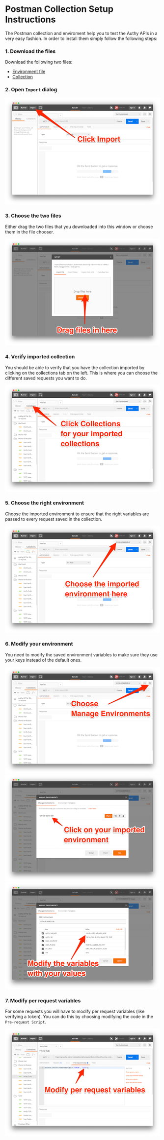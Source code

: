 # Postman Collection Setup Instructions

The Postman collection and enviroment help you to test the Authy APIs in a very easy fashion. In order to install them simply follow the following steps:

### 1. Download the files

Download the following two files:
- [Environment file](GITHUB%2520DEMO%2520ENV.postman_environment.json)
- [Collection](Authy%2520API%2520for%2520Github.postman_collection.json)

### 2. Open `Import` dialog

![Click the Import dialog](images/0-open-import.png)

### 3. Choose the two files

Either drag the two files that you downloaded into this window or choose them in the file chooser.

![Drag files into import window](images/1-choose-files.png)

### 4. Verify imported collection

You should be able to verify that you have the collection imported by clicking on the collections tab on the left. This is where you can choose the different saved requests you want to do.

![Click on the Collections tab](images/2-find-collections.png)

### 5. Choose the right environment

Choose the imported environment to ensure that the right variables are passed to every request saved in the collection.

![Choose imported environment](images/3-choose-environment.png)

### 6. Modify your environment

You need to modify the saved environment variables to make sure they use your keys instead of the default ones.

![Open Manage Environments](images/4-open-manage-env.png)
![Choose your Environment](images/5-open-environment.png)
![Modify environment](images/6-modify-env.png)

### 7. Modify per request variables

For some requests you will have to modify per request variables (like verifying a token). You can do this by choosing modifying the code in the `Pre-request Script`.

![Modify per request environment variable](images/7-modify-per-request-env.png)


